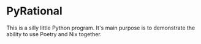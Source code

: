 # PyRational

This is a silly little Python program. It's main purpose is to demonstrate
the ability to use Poetry and Nix together.
